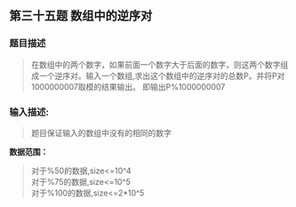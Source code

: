 ## 第三十五题 数组中的逆序对

### 题目描述

> 在数组中的两个数字，如果前面一个数字大于后面的数字，则这两个数字组成一个逆序对。输入一个数组,求出这个数组中的逆序对的总数P。并将P对1000000007取模的结果输出。 即输出P%1000000007

### 输入描述:

> 题目保证输入的数组中没有的相同的数字

**数据范围：** 

>	对于%50的数据,size<=10^4   
>	对于%75的数据,size<=10^5   
>	对于%100的数据,size<=2*10^5